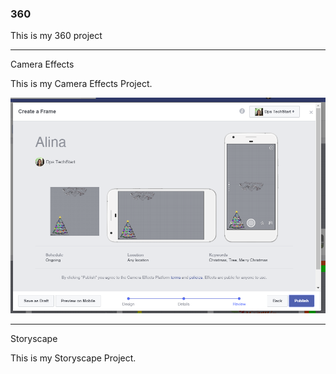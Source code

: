 ### 360

This is my 360 project

<script src="//360.vizor.io/scripts/embed.js" data-vizorurl="https://360.vizor.io/embed/v/1gnv3" ></script>

***

Camera Effects

This is my Camera Effects Project.

![Christmas Tree](https://github.com/Alinalobato/Alinalobato.github.io/blob/master/Christmas%20Tree.PNG?raw=true "Optional Title")

***

Storyscape

This is my Storyscape Project.

<script src="//360.vizor.io/scripts/embed.js" data-vizorurl="https://patches.vizor.io/embed/lobatoalina/world-1-copy-copy-copy-copy-copy-copy-copy-copy-copy-copy-copy-copy" ></script>
